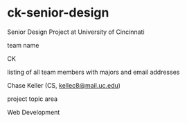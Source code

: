 # ck-senior-design
Senior Design Project at University of Cincinnati

team name

CK

listing of all team members with majors and email addresses

Chase Keller (CS, kellec8@mail.uc.edu)

project topic area

Web Development
